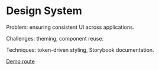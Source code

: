 # Design System

Problem: ensuring consistent UI across applications.

Challenges: theming, component reuse.

Techniques: token-driven styling, Storybook documentation.

[Demo route](/design-system)
